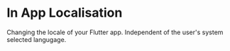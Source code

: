 # In App Localisation

Changing the locale of your Flutter app. Independent of the user's system selected langugage.
